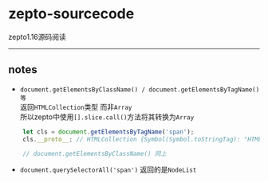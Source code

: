 # zepto-sourcecode
zepto1.16源码阅读
**************************

## notes

- `document.getElementsByClassName() / document.getElementsByTagName()等` 	
	返回`HTMLCollection`类型 而非`Array`	 
	所以zepto中使用`[].slice.call()`方法将其转换为`Array`
			
```js
	let cls = document.getElementsByTagName('span');
	cls.__proto__; // HTMLCollection {Symbol(Symbol.toStringTag): "HTMLCollection", item: ƒ, namedItem: ƒ, constructor: ƒ, …}

	// document.getElementsByClassName() 同上
```

- `document.querySelectorAll('span')`
	返回的是`NodeList`


